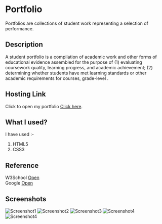 # Portfolio

Portfolios are collections of student work representing a selection of performance.

## Description
A student portfolio is a compilation of academic work and other forms of educational evidence assembled for the purpose of (1) evaluating coursework quality, learning progress, and academic achievement; (2) determining whether students have met learning standards or other academic requirements for courses, grade-level . 

## Hosting Link

Click to open my portfolio [Click here](https://ayushraj000.github.io/MyPortfolio/).

## What I used?

I have used :-
1. HTML5
2. CSS3



## Reference


W3School [Open](https://www.w3schools.com/w3css/default.asp)\
Google [Open](https://www.google.com)

## Screenshots
![Screenshot1](images/ss1.png)
![Screenshot2](images/ss2.png)
![Screenshot3](images/ss3.png)
![Screenshot4](images/ss4.png)
![Screenshot4](images/ssfull.png)


